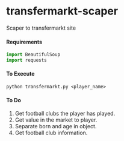 # transfermarkt-scaper
Scaper to transfermarkt site

#### Requirements
```python
import BeautifulSoup
import requests
```

#### To Execute
```
python transfermarkt.py <player_name>
```

#### To Do
1. Get football clubs the player has played.
2. Get value in the market to player.
3. Separate born and age in object.
4. Get football club information.
